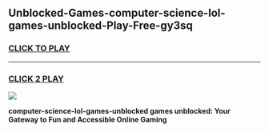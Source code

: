 
## Unblocked-Games-computer-science-lol-games-unblocked-Play-Free-gy3sq
<h3>
<a href="https://premium76.site?title=computer-science-lol-games-unblocked&ref=17A">CLICK TO PLAY</a></h3>
<hr>

<h3>
<a href="https://premium76.site?title=computer-science-lol-games-unblocked&ref=17A">CLICK 2 PLAY</a>
  
</h3>

<a href="https://premium76.site?title=computer-science-lol-games-unblocked&ref=17A"><img src="https://clearcache.store/games.png"></a>


**computer-science-lol-games-unblocked games unblocked: Your Gateway to Fun and Accessible Online Gaming**
